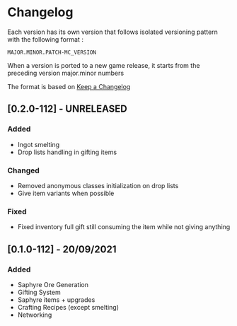 # Changelog

Each version has its own version that follows isolated versioning pattern with the following format :

`MAJOR.MINOR.PATCH-MC_VERSION`

When a version is ported to a new game release, it starts from the preceding version major.minor numbers

The format is based on [Keep a Changelog](https://keepachangelog.com/en/1.0.0/)


## [0.2.0-112] - UNRELEASED

### Added

- Ingot smelting
- Drop lists handling in gifting items

### Changed

- Removed anonymous classes initialization on drop lists
- Give item variants when possible

### Fixed

- Fixed inventory full gift still consuming the item while not giving anything

## [0.1.0-112] - 20/09/2021

### Added

- Saphyre Ore Generation
- Gifting System
- Saphyre items + upgrades
- Crafting Recipes (except smelting)
- Networking